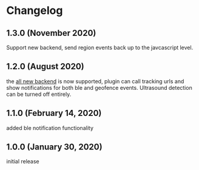 Changelog
=====================

## 1.3.0 (November 2020)
Support new backend, send region events back up to the javcascript level.

## 1.2.0 (August 2020)
the [all new backend](https://www.app2.sonobeacon.com/sonosystem/) is now supported, plugin can call tracking urls and show notifications for both ble and geofence events. Ultrasound detection can be turned off entirely.

## 1.1.0 (February 14, 2020)
added ble notification functionality

## 1.0.0 (January 30, 2020)
initial release